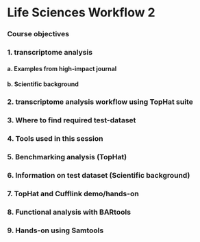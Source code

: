 # Life Sciences Workflow 2
### Course objectives

### 1. transcriptome analysis
#### a. Examples from high-impact journal
#### b. Scientific background
### 2. transcriptome analysis workflow using TopHat suite
### 3. Where to find required test-dataset
### 4. Tools used in this session
### 5. Benchmarking analysis (TopHat)
### 6. Information on test dataset (Scientific background)
### 7. TopHat and Cufflink demo/hands-on
### 8. Functional analysis with BARtools
### 9. Hands-on using Samtools 
